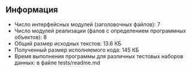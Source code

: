 ## Информация
* Число интерфейсных модулей (заголовочных файлов): 7
* Число модулей реализации (фалов с определением программных объектов): 8
* Общий размер исходных текстов: 13.6 КБ
* Полученный размер исполняемого кода: 145 КБ
* Время выполнения программы для различных тестовых наборов данных: в файле tests/readme.md

